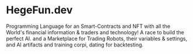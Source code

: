 # HegeFun.dev
Programming Language for an Smart-Contracts and NFT with all the World's financial information &amp; traders and technology! A race to build the perfect AI. and a Marketplace for Trading Robots, their variables &amp; settings, and AI artifacts and training corpi, dating for backtesting.

